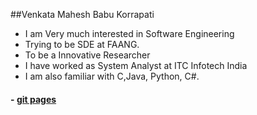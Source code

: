 ##Venkata Mahesh Babu Korrapati
- I am Very much interested in Software Engineering 
- Trying to be SDE at FAANG.
- To be a Innovative Researcher
- I have worked as System Analyst at ITC Infotech India
- I am also familiar with C,Java, Python, C#.
#### - [git pages](https://pages.github.com//)
